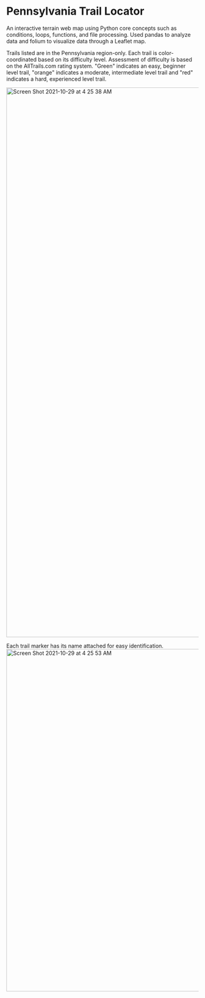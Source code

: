 # Pennsylvania Trail Locator
An interactive terrain web map using Python core concepts such as conditions, loops, functions, and file processing. Used pandas to analyze data and folium to visualize data through a Leaflet map. 

Trails listed are in the Pennsylvania region-only. Each trail is color-coordinated based on its difficulty level. Assessment of difficulty is based on the AllTrails.com rating system. "Green" indicates an easy, beginner level trail, "orange" indicates a moderate, intermediate level trail and "red" indicates a hard, experienced level trail.  

<img width="1440" alt="Screen Shot 2021-10-29 at 4 25 38 AM" src="https://user-images.githubusercontent.com/86351806/139402977-0987185e-25cf-420c-977f-c8d9af133709.png">

Each trail marker has its name attached for easy identification. 
<img width="897" alt="Screen Shot 2021-10-29 at 4 25 53 AM" src="https://user-images.githubusercontent.com/86351806/139403005-bf05599c-f242-485c-9afb-233ba4c51946.png">
